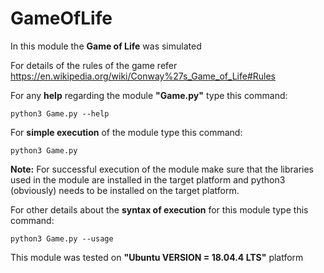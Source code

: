 # GameOfLife

In this module the **Game of Life** was simulated

For details of the rules of the game refer https://en.wikipedia.org/wiki/Conway%27s_Game_of_Life#Rules

For any **help** regarding the module **"Game.py"** type this command: 
```
python3 Game.py --help
```

For **simple execution** of the module type this command:
```
python3 Game.py
```

**Note:** For successful execution of the module make sure that the libraries used in the module
are installed in the target platform and python3 (obviously) needs to be installed on the target platform.

For other details about the **syntax of execution** for this module type this command:
```
python3 Game.py --usage
```
This module was tested on **"Ubuntu VERSION = 18.04.4 LTS"** platform 
